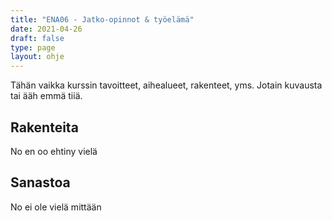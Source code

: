 ```yaml
---
title: "ENA06 - Jatko-opinnot & työelämä"
date: 2021-04-26
draft: false
type: page
layout: ohje
---
```

Tähän vaikka kurssin tavoitteet, aihealueet, rakenteet, yms. Jotain kuvausta tai ääh emmä tiiä.

## Rakenteita
No en oo ehtiny vielä

## Sanastoa
No ei ole vielä mittään

